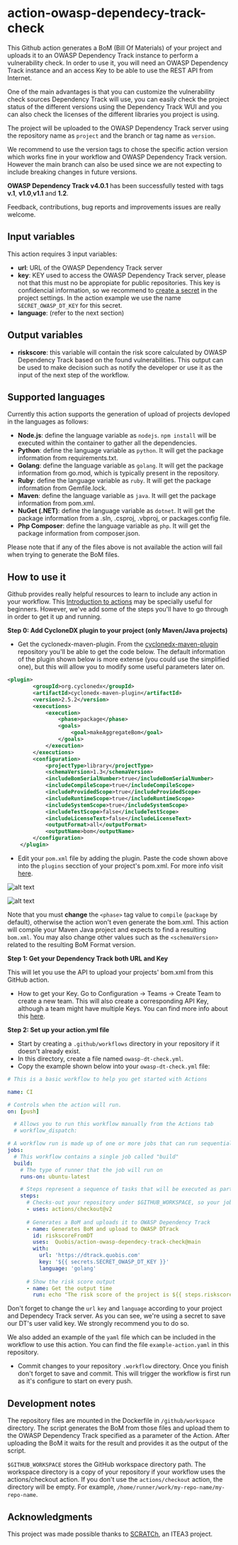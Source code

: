 # action-owasp-dependecy-track-check
This Github action generates a BoM (Bill Of Materials) of your project and uploads it to an OWASP Dependency Track instance to perform a vulnerability check. In order to use it, you will need an OWASP Dependency Track instance and an access Key to be able to use the REST API from Internet. 

One of the main advantages is that you can customize the vulnerability check sources Dependency Track will use, you can easily check the project status of the different versions using the Dependency Track WUI and you can also check the licenses of the different libraries you project is using. 

The project will be uploaded to the OWASP Dependency Track server using the repository name as `project` and the branch or tag name as `version`.

We recommend to use the version tags to chose the specific action version which works fine in your workflow and OWASP Dependency Track version. However the main branch can also be used since we are not expecting to include breaking changes in future versions. 

**OWASP Dependency Track v4.0.1** has been successfully tested with tags **v.1**, **v1.0**,**v1.1** and **1.2**. 

Feedback, contributions, bug reports and improvements issues are really welcome. 

## Input variables
This action requires 3 input variables:
- **url**: URL of the OWASP Dependency Track server
- **key**: KEY used to access the OWASP Dependency Track server, please not that this must no be appropiate for public repositories. This key is confidencial information, so we recommend to [create a secret](https://docs.github.com/en/actions/reference/encrypted-secrets#creating-encrypted-secrets-for-a-repository) in the project settings. In the action example we use the name `SECRET_OWASP_DT_KEY` for this secret.
- **language**: (refer to the next section)

## Output variables
- **riskscore**: this variable will contain the risk score calculated by OWASP Dependency Track based on the found vulnerabilities. This output can be used to make decision such as notify the developer or use it as the input of the next step of the workflow.
## Supported languages
Currently this action supports the generation of upload of projects devloped in the languages as follows:
- **Node.js**: define the language variable as `nodejs`. `npm install` will be executed within the container to gather all the dependencies.  
- **Python**: define the language variable as `python`. It will get the package information from requirements.txt. 
- **Golang**: define the language variable as `golang`. It will get the package information from go.mod, which is typically present in the repository.
- **Ruby**: define the language variable as `ruby`. It will get the package information from Gemfile.lock. 
- **Maven**: define the language variable as `java`. It will get the package information from pom.xml.
- **NuGet (.NET)**: define the language variable as `dotnet`. It will get the package information from a .sln, .csproj, .vbproj, or packages.config file. 
- **Php Composer**: define the language variable as `php`. It will get the package information from composer.json.


Please note that if any of the files above is not available the action will fail when trying to generate the BoM files. 


## How to use it
Github provides really helpful resources to learn to include any action in your workflow. This [Introduction to actions](https://docs.github.com/en/actions/learn-github-actions/introduction-to-github-actions) may be specially useful for beginners. However, we've add some of the steps you'll have to go through in order to get it up and running.

**Step 0: Add CycloneDX plugin to your project (only Maven/Java projects)**
+ Get the cyclonedx-maven-plugin. 
From the [cyclonedx-maven-plugin](https://github.com/CycloneDX/cyclonedx-maven-plugin) repository you'll be able to get the code below. The default information of the plugin shown below is more extense (you could use the simplified one), but this will allow you to modify some useful parameters later on.
```xml
<plugin>
        <groupId>org.cyclonedx</groupId>
        <artifactId>cyclonedx-maven-plugin</artifactId>
        <version>2.5.2</version>
        <executions>
            <execution>
                <phase>package</phase>
                <goals>
                    <goal>makeAggregateBom</goal>
                </goals>
            </execution>
        </executions>
        <configuration>
            <projectType>library</projectType>
            <schemaVersion>1.3</schemaVersion>
            <includeBomSerialNumber>true</includeBomSerialNumber>
            <includeCompileScope>true</includeCompileScope>
            <includeProvidedScope>true</includeProvidedScope>
            <includeRuntimeScope>true</includeRuntimeScope>
            <includeSystemScope>true</includeSystemScope>
            <includeTestScope>false</includeTestScope>
            <includeLicenseText>false</includeLicenseText>
            <outputFormat>all</outputFormat>
            <outputName>bom</outputName>
        </configuration>
    </plugin>
```


+ Edit your `pom.xml` file by adding the plugin. 
Paste the code shown above into the `plugins` secction of your project's pom.xml. For more info visit [here](https://maven.apache.org/guides/mini/guide-configuring-plugins.html). 

![alt text](./docs/cyclonedx-maven-plugin%20install.png)

![alt text](./example-action.yaml)

Note that you must **change** the `<phase>` tag value to `compile` (`package` by default), otherwise the action won't even generate the bom.xml. This action will compile your Maven Java project and expects to find a resulting `bom.xml`. You may also change other values such as the `<schemaVersion>` related to the resulting BoM Format version. 

**Step 1: Get your Dependency Track both URL and Key**

This will let you use the API to upload your projects' bom.xml from this GitHub action.
+ How to get your Key. Go to Configuration -> Teams -> Create Team to create a new team. This will also create a corresponding API Key, although a team might have multiple Keys. You can find more info about this [here](https://docs.dependencytrack.org/integrations/rest-api/).

**Step 2: Set up your action.yml file**
+ Start by creating a `.github/workflows` directory in your repository if it doesn't already exist.
+ In this directory, create a file named `owasp-dt-check.yml`.
+ Copy the example shown below into your `owasp-dt-check.yml` file:
  
```yaml
# This is a basic workflow to help you get started with Actions

name: CI

# Controls when the action will run. 
on: [push]

  # Allows you to run this workflow manually from the Actions tab
  # workflow_dispatch:

# A workflow run is made up of one or more jobs that can run sequentially or in parallel
jobs:
  # This workflow contains a single job called "build"
  build:
    # The type of runner that the job will run on
    runs-on: ubuntu-latest

    # Steps represent a sequence of tasks that will be executed as part of the job
    steps:
      # Checks-out your repository under $GITHUB_WORKSPACE, so your job can access it
      - uses: actions/checkout@v2 
      
      # Generates a BoM and uploads it to OWASP Dependency Track
      - name: Generates BoM and upload to OWASP DTrack
        id: riskscoreFromDT
        uses:  Quobis/action-owasp-dependecy-track-check@main
        with:
          url: 'https://dtrack.quobis.com'
          key: '${{ secrets.SECRET_OWASP_DT_KEY }}'
          language: 'golang'
      
      # Show the risk score output 
      - name: Get the output time
        run: echo "The risk score of the project is ${{ steps.riskscoreFromDT.outputs.riskscore }}"
```

Don't forget to change the `url` `key` and `language` according to your project and Dependecy Track server. As you can see, we're using a secret to save our DT's user valid key. We strongly recommend you to do so.

We also added an example of the `yaml` file which can be included in the workflow to use this action. You can find the file `example-action.yaml` in this repository.

+ Commit changes to your repository `.workflow` directory. Once you finish don't forget to save and commit. This will trigger the workflow is first run as it's configure to start on every push.


## Development notes
The repository files are mounted in the Dockerfile in `/github/workspace` directory. The script generates the BoM from those files and upload them to the OWASP Dependency Track specified as a parameter of the Action. After uploading the BoM it waits for the result and provides it as the output of the script. 

`$GITHUB_WORKSPACE`	stores the GitHub workspace directory path. The workspace directory is a copy of your repository if your workflow uses the actions/checkout action. If you don't use the `actions/checkout` action, the directory will be empty. For example, `/home/runner/work/my-repo-name/my-repo-name`.

## Acknowledgments

This project was made possible thanks to [SCRATCh](https://scratch-itea3.eu/), an ITEA3 project.

